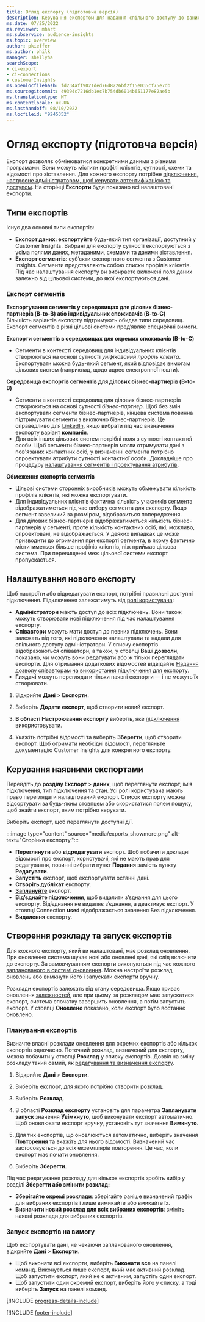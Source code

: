 ```yaml
---
title: Огляд експорту (підготовча версія)
description: Керування експортом для надання спільного доступу до даних.
ms.date: 07/25/2022
ms.reviewer: mhart
ms.subservice: audience-insights
ms.topic: overview
author: pkieffer
ms.author: philk
manager: shellyha
searchScope:
- ci-export
- ci-connections
- customerInsights
ms.openlocfilehash: fd234aff9021ded76d8226bf2f15e035cf75e7db
ms.sourcegitcommit: 49394c7216db1ec7b754db6014b651177e82ae5b
ms.translationtype: HT
ms.contentlocale: uk-UA
ms.lasthandoff: 08/10/2022
ms.locfileid: "9245352"
---
```

# <a name="exports-preview-overview"></a>Огляд експорту (підготовча версія)

 Експорт дозволяє обмінюватися конкретними даними з різними програмами. Вони можуть містити профілі клієнтів, сутності, схеми та відомості про зіставлення. Для кожного експорту потрібне [підключення, настроєне адміністратором, щоб керувати автентифікацією та доступом](connections.md). На сторінці **Експорти** буде показано всі налаштовані експорти.

## <a name="export-types"></a>Типи експортів

Існує два основні типи експортів:  

- **Експорт даних: експортуйте** будь-який тип організації, доступний у Customer Insights. Вибрані для експорту сутності експортуються з усіма полями даних, метаданими, схемами та даними зіставлення.
- **Експорт сегментів**: суб’єкти експортного сегмента з Customer Insights. Сегменти представляють собою списки профілів клієнтів. Під час налаштування експорту ви вибираєте включені поля даних залежно від цільової системи, до якої експортуються дані.

### <a name="export-segments"></a>Експорт сегментів

**Експортування сегментів у середовищах для ділових бізнес-партнерів (B-to-B) або індивідуальних споживачів (B-to-C)**  
Більшість варіантів експорту підтримують обидва типи середовищ. Експорт сегментів в різні цільові системи пред’являє специфічні вимоги. 

**Експорти сегментів в середовищах для окремих споживачів (B-to-C)**  
- Сегменти в контексті середовищ для індивідуальних клієнтів створюються на основі сутності *уніфікований профіль клієнта*. Експортувати можна будь-який сегмент, який відповідає вимогам цільових систем (наприклад, щодо адрес електронної пошти).

**Середовища експортів сегментів для ділових бізнес-партнерів (B-to-B)**  
- Сегменти в контексті середовищ для ділових бізнес-партнерів створюються на основі сутності *бізнес-партнер*. Щоб без змін експортувати сегменти бізнес-партнерів, кінцева система повинна підтримувати сегменти з виключно бізнес-партнерів. Це справедливо для [LinkedIn](export-linkedin-ads.md), якщо вибрати під час визначення експорту варіант **компанія**.
- Для всіх інших цільових систем потрібні поля з сутності контактної особи. Щоб сегменти бізнес-партнерів могли отримувати дані з пов'язаних контактних осіб, у визначенні сегмента потрібно спроектувати атрибути сутності контактної особи. Докладніше про процедуру [налаштування сегментів і проектування атрибутів](segment-builder.md).

**Обмеження експортів сегментів**  
- Цільові системи сторонніх виробників можуть обмежувати кількість профілів клієнтів, які можна експортувати. 
- Для індивідуальних клієнтів фактична кількість учасників сегмента відображатиметься під час вибору сегмента для експорту. Якщо сегмент завеликий за розміром, відобразиться попередження. 
- Для ділових бізнес-партнерів відображатиметься кількість бізнес-партнерів у сегменті; проте кількість контактних осіб, які, можливо, спроектовані, не відображається. У деяких випадках це може призводити до отримання при експорті сегмента, в якому фактично міститиметься більше профілів клієнтів, ніж приймає цільова система. При перевищенні меж цільової системи експорт пропускається.

## <a name="set-up-a-new-export"></a>Налаштування нового експорту

Щоб настроїти або відредагувати експорт, потрібні правильні доступні підключення. Підключення залежатимуть від [ролі користувача](permissions.md):
- **Адміністратори** мають доступ до всіх підключень. Вони також можуть створювати нові підключення під час налаштування експорту.
- **Співавтори** можуть мати доступ до певних підключень. Вони залежать від того, які підключення налаштували та надали для спільного доступу адміністратори. У списку експортів відображаються співавтори, а також, у стовпці **Ваші дозволи**, показано, чи можуть вони редагувати або ж тільки переглядати експорти. Для отримання додаткових відомостей відвідайте [Надання дозволу співавторам на використання підключення для експорту](connections.md#allow-contributors-to-use-a-connection-for-exports).
- **Глядачі** можуть переглядати тільки наявні експорти — і не можуть їх створювати.

1. Відкрийте **Дані** > **Експорти**.

1. Виберіть **Додати експорт**, щоб створити новий експорт.

1. **В області Настроювання експорту** виберіть, яке [підключення](connections.md) використовувати.

1. Укажіть потрібні відомості та виберіть **Зберегти**, щоб створити експорт. Щоб отримати необхідні відомості, перегляньте документацію Customer Insights для конкретного експорту.

## <a name="manage-existing-exports"></a>Керування наявними експортами

Перейдіть до **розділу Експорт** > **даних**, щоб переглянути експорт, ім’я підключення, тип підключення та стан. Усі ролі користувача мають право переглядати налаштований експорт. Список експорту можна відсортувати за будь-яким стовпцем або скористатися полем пошуку, щоб знайти експорт, яким потрібно керувати.

Виберіть експорт, щоб переглянути доступні дії.

:::image type="content" source="media/exports_showmore.png" alt-text="Сторінка експорту.":::

- **Переглянути** або **відредагувати** експорт. Щоб побачити докладні відомості про експорт, користувачі, які не мають прав для редагування, повинні вибрати пункт **Подання** замість пункту **Редагувати**.
- **Запустіть** експорт, щоб експортувати останні дані.
- **Створіть дублікат** експорту.
- **[Заплануйте](#schedule-and-run-exports)** експорт.
- **Від’єднайте підключення**, щоб видалити з’єднання для цього експорту. Від’єднання не видаляє з’єднання, а деактивує експорт. У стовпці Connection **used** відображається значення Без підключення.
- **Видалення** експорту.

## <a name="schedule-and-run-exports"></a>Створення розкладу та запуск експортів

Для кожного експорту, який ви налаштовані, має розклад оновлення. При оновлення система шукає нові або оновлені дані, які слід включити до експорту. За замовчуванням експорти виконуються під час кожного [запланованого в системі оновлення](schedule-refresh.md). Можна настроїти розклад оновлень або вимкнути його і запускати експорти вручну.

Розклади експортів залежать від стану середовища. Якщо триває оновлення [залежностей](system.md#refresh-processes), але при цьому за розкладом має запускатися експорт, система спочатку завершить оновлення, а потім запустить експорт. У стовпці **Оновлено** показано, коли експорт було востаннє оновлено.

### <a name="schedule-exports"></a>Планування експортів

Визначте власні розклади оновлення для окремих експортів або кількох експортів одночасно. Поточний розклад, визначений для експорту, можна побачити у стовпці **Розклад** у списку експортів. Дозвіл на зміну розкладу такий самий, як [редагування та визначення експорту](export-destinations.md#set-up-a-new-export).

1. Відкрийте **Дані** > **Експорти**.

1. Виберіть експорт, для якого потрібно створити розклад.

1. Виберіть **Розклад**.

1. В області **Розклад експорту** установіть для параметра **Запланувати запуск** значення **Увімкнуто**, щоб виконувати експорт автоматично. Щоб оновлювати експорт вручну, установіть тут значення **Вимкнуто**.

1. Для тих експортів, що оновлюються автоматично, виберіть значення **Повторення** та вкажіть для нього відомості. Визначений час застосовується до всіх екземплярів повторення. Це час, коли експорт має почати оновлення.

1. Виберіть **Зберегти**.

Під час редагування розкладу для кількох експортів зробіть вибір у розділі **Зберегти або змінити розклад:**

- **Зберігайте окремі розклади**: зберігайте раніше визначений графік для вибраних експортів і лише вимикайте або вмикайте їх.
- **Визначити новий розклад для всіх вибраних експортів**: змініть наявні розклади для вибраних експортів.

### <a name="run-exports-on-demand"></a>Запуск експортів на вимогу

Щоб експортувати дані, не чекаючи запланованого оновлення, відкрийте **Дані** > **Експорти**.

- Щоб виконати всі експорти, виберіть **Виконати все** на панелі команд. Виконується лише експорт, який має активний розклад. Щоб запустити експорт, який не є активним, запустіть один експорт.
- Щоб запустити один окремий експорт, виберіть його у списку, а тоді виберіть **Запуск** на панелі команд.

[!INCLUDE [progress-details-include](includes/progress-details-pane.md)]


[!INCLUDE [footer-include](includes/footer-banner.md)]
